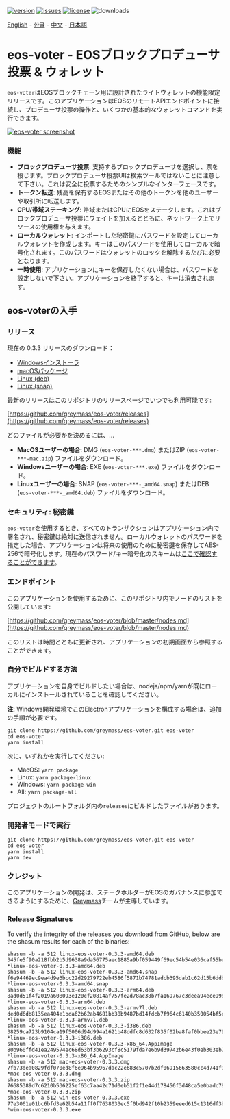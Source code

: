 [![version](https://img.shields.io/github/release/greymass/eos-voter/all.svg)](https://github.com/greymass/eos-voter/releases)
[![issues](https://img.shields.io/github/issues/greymass/eos-voter.svg)](https://github.com/greymass/eos-voter/issues)
[![license](https://img.shields.io/badge/license-MIT-blue.svg)](https://raw.githubusercontent.com/greymass/eos-voter/master/LICENSE)
![downloads](https://img.shields.io/github/downloads/greymass/eos-voter/total.svg)

[English](https://github.com/greymass/eos-voter/blob/master/README.md) - [한글](https://github.com/greymass/eos-voter/blob/master/README.kr.md) - [中文](https://github.com/greymass/eos-voter/blob/master/README.zh.md) - [日本語](https://github.com/greymass/eos-voter/blob/master/README.ja.md)

# eos-voter - EOSブロックプロデューサ投票 & ウォレット

`eos-voter`はEOSブロックチェーン用に設計されたライトウォレットの機能限定リリースです。このアプリケーションはEOSのリモートAPIエンドポイントに接続し、プロデューサ投票の操作と、いくつかの基本的なウォレットコマンドを実行できます。

[![eos-voter screenshot](https://raw.githubusercontent.com/greymass/eos-voter/master/eos-voter.png)](https://raw.githubusercontent.com/greymass/eos-voter/master/eos-voter.png)

### 機能

- **ブロックプロデューサ投票**: 支持するブロックプロデューサを選択し、票を投じます。ブロックプロデューサ投票UIは検索ツールではないことに注意して下さい。これは安全に投票するためのシンプルなインターフェースです。
- **トークン転送**: 残高を保有するEOSまたはその他のトークンを他のユーザーや取引所に転送します。
- **CPU/帯域ステーキング**: 帯域またはCPUにEOSをステークします。これはブロックプロデューサ投票にウェイトを加えるとともに、ネットワーク上でリソースの使用権を与えます。
- **ローカルウォレット**: インポートした秘密鍵にパスワードを設定してローカルウォレットを作成します。キーはこのパスワードを使用してローカルで暗号化されます。このパスワードはウォレットのロックを解除するたびに必要となります。
- **一時使用**: アプリケーションにキーを保存したくない場合は、パスワードを設定しないで下さい。アプリケーションを終了すると、キーは消去されます。

## eos-voterの入手

### リリース

現在の 0.3.3 リリースのダウンロード：

- [Windowsインストーラ](https://github.com/greymass/eos-voter/releases/download/v0.3.3/win-eos-voter-0.3.3.exe)
- [macOSパッケージ](https://github.com/greymass/eos-voter/releases/download/v0.3.3/mac-eos-voter-0.3.3.dmg)
- [Linux (deb)](https://github.com/greymass/eos-voter/releases/download/v0.3.3/linux-eos-voter-0.3.3-amd64.deb)
- [Linux (snap)](https://github.com/greymass/eos-voter/releases/download/v0.3.3/linux-eos-voter-0.3.3-amd64.snap)

最新のリリースはこのリポジトリのリリースページでいつでも利用可能です:

[https://github.com/greymass/eos-voter/releases](https://github.com/greymass/eos-voter/releases)

どのファイルが必要かを決めるには、...

- **MacOSユーザーの場合**: DMG (`eos-voter-***.dmg`) またはZIP (`eos-voter-***-mac.zip`) ファイルをダウンロード。
- **Windowsユーザーの場合**: EXE (`eos-voter-***.exe`) ファイルをダウンロード。
- **Linuxユーザーの場合**: SNAP (`eos-voter-***-_amd64.snap`) またはDEB (`eos-voter-***-_amd64.deb`) ファイルをダウンロード。

### セキュリティ: 秘密鍵

`eos-voter`を使用するとき、すべてのトランザクションはアプリケーション内で署名され、秘密鍵は絶対に送信されません。ローカルウォレットのパスワードを指定した場合、アプリケーションは将来の使用のために秘密鍵を保存してAES-256で暗号化します。現在のパスワード/キー暗号化のスキームは[ここで確認することができます](https://github.com/aaroncox/eos-voter/blob/master/app/shared/actions/wallet.js#L71-L86)。

### エンドポイント

このアプリケーションを使用するために、このリポジトリ内でノードのリストを公開しています:

[https://github.com/greymass/eos-voter/blob/master/nodes.md](https://github.com/greymass/eos-voter/blob/master/nodes.md)

このリストは時間とともに更新され、アプリケーションの初期画面から参照することができます。

### 自分でビルドする方法

アプリケーションを自身でビルドしたい場合は、nodejs/npm/yarnが既にローカルにインストールされていることを確認してください。

**注**: Windows開発環境でこのElectronアプリケーションを構成する場合は、追加の手順が必要です。

```
git clone https://github.com/greymass/eos-voter.git eos-voter
cd eos-voter
yarn install
```

次に、いずれかを実行してください:

- MacOS: `yarn package`
- Linux: `yarn package-linux`
- Windows: `yarn package-win`
- All: `yarn package-all`

プロジェクトのルートフォルダ内の`releases`にビルドしたファイルがあります。

### 開発者モードで実行

```
git clone https://github.com/greymass/eos-voter.git eos-voter
cd eos-voter
yarn install
yarn dev
```

### クレジット

このアプリケーションの開発は、ステークホルダーがEOSのガバナンスに参加できるようにするために、[Greymass](https://greymass.com)チームが主導しています。

### Release Signatures

To verify the integrity of the releases you download from GitHub, below are the shasum results for each of the binaries:

```
shasum -b -a 512 linux-eos-voter-0.3.3-amd64.deb
345fe5f90a218fbb2b5d9638a9da56775aec1885a9bf059449f69ec54b54e036caf55becd0c05bf126519e82023f8079a2479deaf091de43fe9e2e33dbe7912d *linux-eos-voter-0.3.3-amd64.deb
shasum -b -a 512 linux-eos-voter-0.3.3-amd64.snap
f6e94469ec9ea4d9e3bcc22d29279722eb4586f5871b74781adcb395dab1c62d15b6ddb5b072cd9c23aad6cc2d0138d27e6bd5efcda27c13eae7f99db5f8dc61 *linux-eos-voter-0.3.3-amd64.snap
shasum -b -a 512 linux-eos-voter-0.3.3-arm64.deb
8ad0d51f4f2019a608093e120cf20814af757fe2d78ac38b7fa169767c3deea94ece99d2cabd8b89e3a6bbd10901a81377c5c8dac22c8f34096df5025b06364a *linux-eos-voter-0.3.3-arm64.deb
shasum -b -a 512 linux-eos-voter-0.3.3-armv7l.deb
ded0d6db8135ea404e1bda62b62ab4681bb38b9487bd14fdcb7f964c6140b350054bf5c0ce747c07d5ba975ed1952ba1ec588c3505dc7ff5ec2cfaed5c11f004 *linux-eos-voter-0.3.3-armv7l.deb
shasum -b -a 512 linux-eos-voter-0.3.3-i386.deb
38259ca723b9104ca19f5006d94d994a1621b48ddfc8d632f835f02ba8faf0bbee23e79eccc7736506b91945710aa5d92f0b539250475c0a557662b1e6dfb009 *linux-eos-voter-0.3.3-i386.deb
shasum -b -a 512 linux-eos-voter-0.3.3-x86_64.AppImage
80b960ffd41ea249574ec68d63bf3b6293cf8c5179fda7e6b9d39742b6e43f0eb303eb24f2b99361ce1181c4fc03afd43f370cb33a7945baf482d3eb8076d85a *linux-eos-voter-0.3.3-x86_64.AppImage
shasum -b -a 512 mac-eos-voter-0.3.3.dmg
7fb73dea0829fdf070ed8f6e964b95967dac22e683c5707b2df06915663580cc4d741f9ce0b6da3d374f91ddbab7c18c6632b9573e8eadd35c81e25e0e46ca65 *mac-eos-voter-0.3.3.dmg
shasum -b -a 512 mac-eos-voter-0.3.3.zip
76685389d7c6210b536225ef63c7aa42c71d0eb51f2f1e44d178456f3d48ca5e0badc786bc05af50d7d0ecb5069a8aeabdf7f96d8bcf9916b2099a3377392386 *mac-eos-voter-0.3.3.zip
shasum -b -a 512 win-eos-voter-0.3.3.exe
77e3061e01bc6bfd3e62b54a11ff0f7638033ec5f0bd942f10b2359eeed615c1316df3bed1636d60618a7459bc2c5a2ad23cfdf6065ebd01cdf5b01058d8677b *win-eos-voter-0.3.3.exe
```
